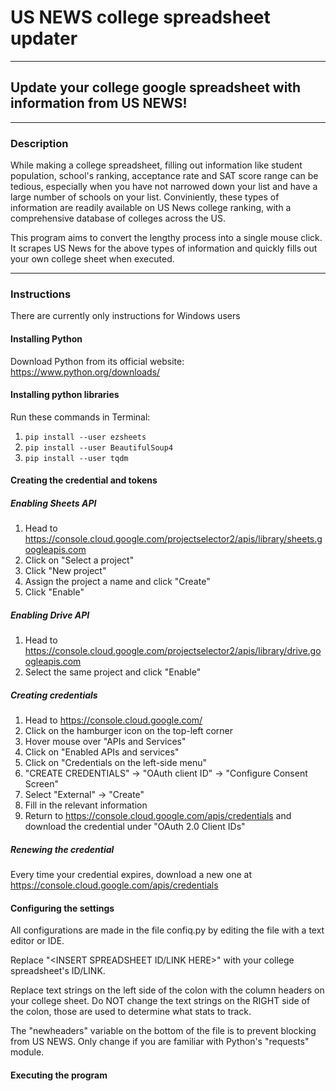 # US NEWS college spreadsheet updater
---
## Update your college google spreadsheet with information from US NEWS!
---
### Description
While making a college spreadsheet, filling out information like student population, school's ranking, acceptance rate and SAT score range can be tedious, especially when you have not narrowed down your list and have a large number of schools on your list. Conviniently, these types of information are readily available on US News college ranking, with a comprehensive database of colleges across the US. 

This program aims to convert the lengthy process into a single mouse click. It scrapes US News for the above types of information and quickly fills out your own college sheet when executed.

---
### Instructions
There are currently only instructions for Windows users
#### Installing Python
Download Python from its official website: https://www.python.org/downloads/
#### Installing python libraries
Run these commands in Terminal:
1. `pip install --user ezsheets`
2. `pip install --user BeautifulSoup4`
3. `pip install --user tqdm`
#### Creating the credential and tokens
##### Enabling Sheets API
1. Head to https://console.cloud.google.com/projectselector2/apis/library/sheets.googleapis.com
2. Click on "Select a project"
3. Click "New project"
4. Assign the project a name and click "Create"
5. Click "Enable"
##### Enabling Drive API
1. Head to https://console.cloud.google.com/projectselector2/apis/library/drive.googleapis.com
2. Select the same project and click "Enable"
##### Creating credentials
1. Head to https://console.cloud.google.com/
2. Click on the hamburger icon on the top-left corner
3. Hover mouse over "APIs and Services"
4. Click on "Enabled APIs and services"
5. Click on "Credentials on the left-side menu"
6. "CREATE CREDENTIALS" -> "OAuth client ID" -> "Configure Consent Screen"
7. Select "External" -> "Create"
8. Fill in the relevant information
9. Return to https://console.cloud.google.com/apis/credentials and download the credential under "OAuth 2.0 Client IDs"
##### Renewing the credential
Every time your credential expires, download a new one at https://console.cloud.google.com/apis/credentials

#### Configuring the settings
All configurations are made in the file confiq.py by editing the file with a text editor or IDE.

Replace "<INSERT SPREADSHEET ID/LINK HERE>" with your college spreadsheet's ID/LINK.

Replace text strings on the left side of the colon with the column headers on your college sheet. Do NOT change the text strings on the RIGHT side of the colon, those are used to determine what stats to track.

The "newheaders" variable on the bottom of the file is to prevent blocking from US NEWS. Only change if you are familiar with Python's "requests" module.
#### Executing the program
